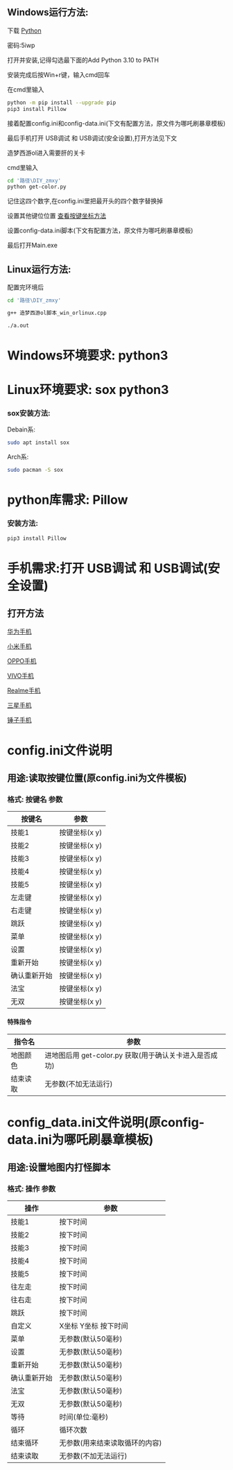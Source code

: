 ## Windows运行方法:
下载 [Python](https://wws.lanzouy.com/iEvk807a8dti)

密码:5iwp

打开并安装,记得勾选最下面的Add Python 3.10 to PATH
 
安装完成后按Win+r键，输入cmd回车

在cmd里输入
````bash
python -m pip install --upgrade pip
pip3 install Pillow
````
接着配置config.ini和config-data.ini(下文有配置方法，原文件为哪吒刷暴章模板)

最后手机打开 USB调试 和 USB调试(安全设置),打开方法见下文

造梦西游ol进入需要肝的关卡

cmd里输入
````bash
cd '路径\DIY_zmxy'
python get-color.py
````
记住这四个数字,在config.ini里把最开头的四个数字替换掉

设置其他键位位置
[查看按键坐标方法](https://jingyan.baidu.com/article/00a07f38297bd082d028dce7.html)

设置config-data.ini脚本(下文有配置方法，原文件为哪吒刷暴章模板)

最后打开Main.exe

## Linux运行方法:

配置完环境后
````bash
cd '路径\DIY_zmxy'
````
````bash
g++ 造梦西游ol脚本_win_orlinux.cpp
````
````bash
./a.out
````


# Windows环境要求: python3
# Linux环境要求: sox python3
### sox安装方法:
Debain系:
````bash
sudo apt install sox
````
Arch系:
````bash
sudo pacman -S sox
````


# python库需求: Pillow

### 安装方法:
````bash
pip3 install Pillow
````

# 手机需求:打开 USB调试 和 USB调试(安全设置)

## 打开方法

[华为手机](https://help.airdroid.com/hc/zh-cn/articles/360044847394-%E5%8D%8E%E4%B8%BA%E6%89%8B%E6%9C%BA%E5%A6%82%E4%BD%95%E5%BC%80%E5%90%AFUSB%E8%B0%83%E8%AF%95-)

[小米手机](https://help.airdroid.com/hc/zh-cn/articles/360045329413-%E5%B0%8F%E7%B1%B3%E6%89%8B%E6%9C%BA%E5%A6%82%E4%BD%95%E5%BC%80%E5%90%AFUSB%E8%B0%83%E8%AF%95-)

[OPPO手机](https://help.airdroid.com/hc/zh-cn/articles/360045675654-Oppo%E6%89%8B%E6%9C%BA%E5%A6%82%E4%BD%95%E5%BC%80%E5%90%AFUSB%E8%B0%83%E8%AF%95-)

[VIVO手机](https://help.airdroid.com/hc/zh-cn/articles/360045661674-vivo%E6%89%8B%E6%9C%BA%E5%A6%82%E4%BD%95%E5%BC%80%E5%90%AFUSB%E8%B0%83%E8%AF%95-)

[Realme手机](https://help.airdroid.com/hc/zh-cn/articles/4412937828251-Realme%E6%89%8B%E6%9C%BA%E5%A6%82%E4%BD%95%E5%BC%80%E5%90%AFUSB%E8%B0%83%E8%AF%95-)

[三星手机](https://help.airdroid.com/hc/zh-cn/articles/360045374013-%E4%B8%89%E6%98%9F%E6%89%8B%E6%9C%BA%E5%A6%82%E4%BD%95%E5%BC%80%E5%90%AFUSB%E8%B0%83%E8%AF%95-)

[锤子手机](https://help.airdroid.com/hc/zh-cn/articles/360045202593-%E9%94%A4%E5%AD%90%E6%89%8B%E6%9C%BA%E5%A6%82%E4%BD%95%E5%BC%80%E5%90%AFUSB%E8%B0%83%E8%AF%95-)
# config.ini文件说明

## 用途:读取按键位置(原config.ini为文件模板)

### 格式: 按键名 参数
|按键名|参数|
| --- | --- |
|技能1| 按键坐标(x y) |
|技能2| 按键坐标(x y) |
|技能3| 按键坐标(x y) |
|技能4| 按键坐标(x y) |
|技能5| 按键坐标(x y) |
|左走键| 按键坐标(x y) |
|右走键| 按键坐标(x y) |
|跳跃| 按键坐标(x y) |
|菜单| 按键坐标(x y) |
|设置| 按键坐标(x y) |
|重新开始| 按键坐标(x y) |
|确认重新开始| 按键坐标(x y) |
|法宝| 按键坐标(x y) |
|无双| 按键坐标(x y) |
#### 特殊指令
|指令名|参数|
| --- | --- |
|地图颜色| 进地图后用 get-color.py 获取(用于确认关卡进入是否成功) |
|结束读取| 无参数(不加无法运行) |

# config_data.ini文件说明(原config-data.ini为哪吒刷暴章模板)

## 用途:设置地图内打怪脚本

### 格式: 操作 参数
|操作|参数|
| --- | --- |
|技能1| 按下时间 |
|技能2| 按下时间 |
|技能3| 按下时间 |
|技能4| 按下时间 |
|技能5| 按下时间 |
|往左走| 按下时间 |
|往右走| 按下时间 |
|跳跃| 按下时间 |
|自定义| X坐标 Y坐标 按下时间 |
|菜单| 无参数(默认50毫秒) |
|设置| 无参数(默认50毫秒) |
|重新开始| 无参数(默认50毫秒) |
|确认重新开始| 无参数(默认50毫秒) |
|法宝| 无参数(默认50毫秒) |
|无双| 无参数(默认50毫秒) |
|等待| 时间(单位:毫秒) |
|循环| 循环次数 |
|结束循环| 无参数(用来结束读取循环的内容) |
|结束读取| 无参数(不加无法运行) |
